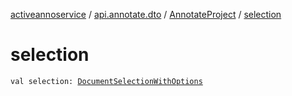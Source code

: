 [activeannoservice](../../index.md) / [api.annotate.dto](../index.md) / [AnnotateProject](index.md) / [selection](./selection.md)

# selection

`val selection: `[`DocumentSelectionWithOptions`](../../project.selection/-document-selection-with-options/index.md)
